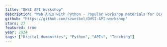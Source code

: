 ```yaml
---
title: "DHSI API Workshop"
description: "Web APIs with Python - Popular workshop materials for Digital Humanities Summer Institute"
github: "https://github.com/szweibel/DHSI-API-workshop"
stars: 27
featured: true
year: 2024
tags: ["Digital Humanities", "Python", "APIs", "Teaching"]
---
```

